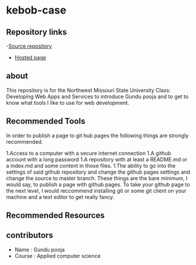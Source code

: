 # kebob-case

## Repository links
-[Source repository](https://github.com/GUNDUPOOJA/kebob-case)
- [Hosted page](https://github.com/GUNDUPOOJA/kebob-case/edit/master/README.md)

## about
This repository is for the Northwest Missouri State University Class: Developing Web Apps and Services to introduce Gundu pooja and to get to know what tools I like to use for web development.

## Recommended Tools
In order to publish a page to git hub pages the following things are strongly recommended.

1.Access to a computer with a secure internet connection
1.A github account with a long password
1.A repository with at least a README.md or a index.md and some content in those files.
1.The ability to go into the settings of said github repository and change the github pages settings and change the source to master branch.
These things are the bare minimum, I would say, to publish a page with github pages. To take your github page to the next level, I would reccommend installing git or some git client on your machine and a text editor to get really fancy.

## Recommended Resources



## contributors
- Name : Gundu pooja
- Course : Applied computer science





